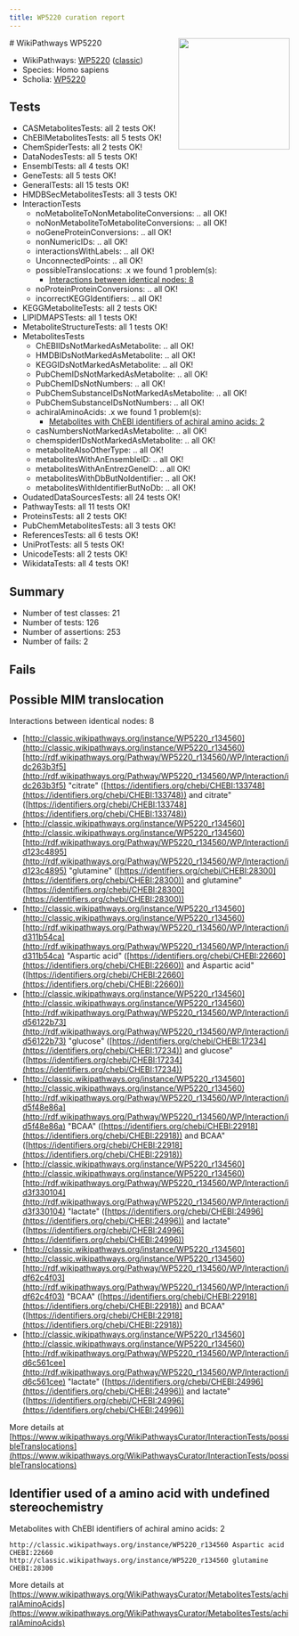 ```yaml
---
title: WP5220 curation report
---
```


<img style="float: right; width: 200px" src="https://upload.wikimedia.org/wikipedia/commons/thumb/8/83/Wplogo_with_text_500.png/640px-Wplogo_with_text_500.png" />
# WikiPathways WP5220

* WikiPathways: [WP5220](https://wikipathways.org/pathways/WP5220) ([classic](https://classic.wikipathways.org/instance/WP5220))
* Species: Homo sapiens
* Scholia: [WP5220](https://scholia.toolforge.org/wikipathways/WP5220)
## Tests
* CASMetabolitesTests: all 2 tests OK!
* ChEBIMetabolitesTests: all 5 tests OK!
* ChemSpiderTests: all 2 tests OK!
* DataNodesTests: all 5 tests OK!
* EnsemblTests: all 4 tests OK!
* GeneTests: all 5 tests OK!
* GeneralTests: all 15 tests OK!
* HMDBSecMetabolitesTests: all 3 tests OK!
* InteractionTests
    * noMetaboliteToNonMetaboliteConversions: .. all OK!
    * noNonMetaboliteToMetaboliteConversions: .. all OK!
    * noGeneProteinConversions: .. all OK!
    * nonNumericIDs: .. all OK!
    * interactionsWithLabels: .. all OK!
    * UnconnectedPoints: .. all OK!
    * possibleTranslocations: .x we found 1 problem(s):
        * [Interactions between identical nodes: 8](#1c11820d)
    * noProteinProteinConversions: .. all OK!
    * incorrectKEGGIdentifiers: .. all OK!
* KEGGMetaboliteTests: all 2 tests OK!
* LIPIDMAPSTests: all 1 tests OK!
* MetaboliteStructureTests: all 1 tests OK!
* MetabolitesTests
    * ChEBIIDsNotMarkedAsMetabolite: .. all OK!
    * HMDBIDsNotMarkedAsMetabolite: .. all OK!
    * KEGGIDsNotMarkedAsMetabolite: .. all OK!
    * PubChemIDsNotMarkedAsMetabolite: .. all OK!
    * PubChemIDsNotNumbers: .. all OK!
    * PubChemSubstanceIDsNotMarkedAsMetabolite: .. all OK!
    * PubChemSubstanceIDsNotNumbers: .. all OK!
    * achiralAminoAcids: .x we found 1 problem(s):
        * [Metabolites with ChEBI identifiers of achiral amino acids: 2](#9c17608f)
    * casNumbersNotMarkedAsMetabolite: .. all OK!
    * chemspiderIDsNotMarkedAsMetabolite: .. all OK!
    * metaboliteAlsoOtherType: .. all OK!
    * metabolitesWithAnEnsembleID: .. all OK!
    * metabolitesWithAnEntrezGeneID: .. all OK!
    * metabolitesWithDbButNoIdentifier: .. all OK!
    * metabolitesWithIdentifierButNoDb: .. all OK!
* OudatedDataSourcesTests: all 24 tests OK!
* PathwayTests: all 11 tests OK!
* ProteinsTests: all 2 tests OK!
* PubChemMetabolitesTests: all 3 tests OK!
* ReferencesTests: all 6 tests OK!
* UniProtTests: all 5 tests OK!
* UnicodeTests: all 2 tests OK!
* WikidataTests: all 4 tests OK!


## Summary

* Number of test classes: 21
* Number of tests: 126
* Number of assertions: 253
* Number of fails: 2

## Fails

<a name="1c11820d" />

## Possible MIM translocation

Interactions between identical nodes: 8

* [http://classic.wikipathways.org/instance/WP5220_r134560](http://classic.wikipathways.org/instance/WP5220_r134560) [http://rdf.wikipathways.org/Pathway/WP5220_r134560/WP/Interaction/idc263b3f5](http://rdf.wikipathways.org/Pathway/WP5220_r134560/WP/Interaction/idc263b3f5) "citrate" ([https://identifiers.org/chebi/CHEBI:133748](https://identifiers.org/chebi/CHEBI:133748)) and 
citrate" ([https://identifiers.org/chebi/CHEBI:133748](https://identifiers.org/chebi/CHEBI:133748))
* [http://classic.wikipathways.org/instance/WP5220_r134560](http://classic.wikipathways.org/instance/WP5220_r134560) [http://rdf.wikipathways.org/Pathway/WP5220_r134560/WP/Interaction/id123c4895](http://rdf.wikipathways.org/Pathway/WP5220_r134560/WP/Interaction/id123c4895) "glutamine" ([https://identifiers.org/chebi/CHEBI:28300](https://identifiers.org/chebi/CHEBI:28300)) and 
glutamine" ([https://identifiers.org/chebi/CHEBI:28300](https://identifiers.org/chebi/CHEBI:28300))
* [http://classic.wikipathways.org/instance/WP5220_r134560](http://classic.wikipathways.org/instance/WP5220_r134560) [http://rdf.wikipathways.org/Pathway/WP5220_r134560/WP/Interaction/id311b54ca](http://rdf.wikipathways.org/Pathway/WP5220_r134560/WP/Interaction/id311b54ca) "Aspartic acid" ([https://identifiers.org/chebi/CHEBI:22660](https://identifiers.org/chebi/CHEBI:22660)) and 
Aspartic acid" ([https://identifiers.org/chebi/CHEBI:22660](https://identifiers.org/chebi/CHEBI:22660))
* [http://classic.wikipathways.org/instance/WP5220_r134560](http://classic.wikipathways.org/instance/WP5220_r134560) [http://rdf.wikipathways.org/Pathway/WP5220_r134560/WP/Interaction/id56122b73](http://rdf.wikipathways.org/Pathway/WP5220_r134560/WP/Interaction/id56122b73) "glucose" ([https://identifiers.org/chebi/CHEBI:17234](https://identifiers.org/chebi/CHEBI:17234)) and 
glucose" ([https://identifiers.org/chebi/CHEBI:17234](https://identifiers.org/chebi/CHEBI:17234))
* [http://classic.wikipathways.org/instance/WP5220_r134560](http://classic.wikipathways.org/instance/WP5220_r134560) [http://rdf.wikipathways.org/Pathway/WP5220_r134560/WP/Interaction/id5f48e86a](http://rdf.wikipathways.org/Pathway/WP5220_r134560/WP/Interaction/id5f48e86a) "BCAA" ([https://identifiers.org/chebi/CHEBI:22918](https://identifiers.org/chebi/CHEBI:22918)) and 
BCAA" ([https://identifiers.org/chebi/CHEBI:22918](https://identifiers.org/chebi/CHEBI:22918))
* [http://classic.wikipathways.org/instance/WP5220_r134560](http://classic.wikipathways.org/instance/WP5220_r134560) [http://rdf.wikipathways.org/Pathway/WP5220_r134560/WP/Interaction/id3f330104](http://rdf.wikipathways.org/Pathway/WP5220_r134560/WP/Interaction/id3f330104) "lactate" ([https://identifiers.org/chebi/CHEBI:24996](https://identifiers.org/chebi/CHEBI:24996)) and 
lactate" ([https://identifiers.org/chebi/CHEBI:24996](https://identifiers.org/chebi/CHEBI:24996))
* [http://classic.wikipathways.org/instance/WP5220_r134560](http://classic.wikipathways.org/instance/WP5220_r134560) [http://rdf.wikipathways.org/Pathway/WP5220_r134560/WP/Interaction/idf62c4f03](http://rdf.wikipathways.org/Pathway/WP5220_r134560/WP/Interaction/idf62c4f03) "BCAA" ([https://identifiers.org/chebi/CHEBI:22918](https://identifiers.org/chebi/CHEBI:22918)) and 
BCAA" ([https://identifiers.org/chebi/CHEBI:22918](https://identifiers.org/chebi/CHEBI:22918))
* [http://classic.wikipathways.org/instance/WP5220_r134560](http://classic.wikipathways.org/instance/WP5220_r134560) [http://rdf.wikipathways.org/Pathway/WP5220_r134560/WP/Interaction/id6c561cee](http://rdf.wikipathways.org/Pathway/WP5220_r134560/WP/Interaction/id6c561cee) "lactate" ([https://identifiers.org/chebi/CHEBI:24996](https://identifiers.org/chebi/CHEBI:24996)) and 
lactate" ([https://identifiers.org/chebi/CHEBI:24996](https://identifiers.org/chebi/CHEBI:24996))


More details at [https://www.wikipathways.org/WikiPathwaysCurator/InteractionTests/possibleTranslocations](https://www.wikipathways.org/WikiPathwaysCurator/InteractionTests/possibleTranslocations)

<a name="9c17608f" />

## Identifier used of a amino acid with undefined stereochemistry

Metabolites with ChEBI identifiers of achiral amino acids: 2
```
http://classic.wikipathways.org/instance/WP5220_r134560 Aspartic acid CHEBI:22660
http://classic.wikipathways.org/instance/WP5220_r134560 glutamine CHEBI:28300
```

More details at [https://www.wikipathways.org/WikiPathwaysCurator/MetabolitesTests/achiralAminoAcids](https://www.wikipathways.org/WikiPathwaysCurator/MetabolitesTests/achiralAminoAcids)

